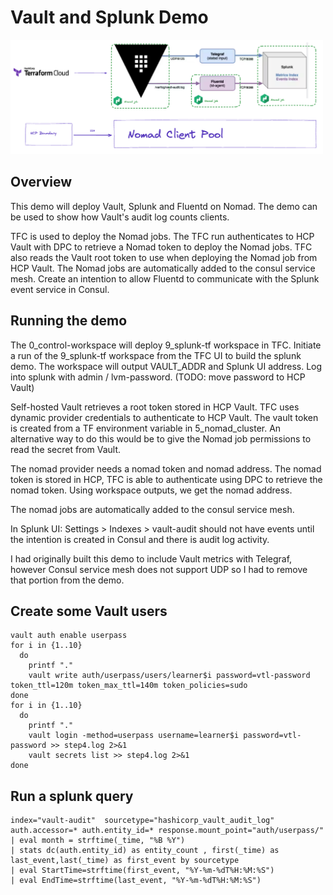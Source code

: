 # Vault and Splunk Demo

  <img alt="Diagram" src="splunk.png" width="500" />

## Overview
This demo will deploy Vault, Splunk and Fluentd on Nomad. The demo can be used to show how Vault's audit log counts clients.

TFC is used to deploy the Nomad jobs. The TFC run authenticates to HCP Vault with DPC to retrieve a Nomad token to deploy the Nomad jobs. TFC also reads the Vault root token to use when deploying the Nomad job from HCP Vault. The Nomad jobs are automatically added to the consul service mesh. Create an intention to allow Fluentd to communicate with the Splunk event service in Consul.

## Running the demo
The 0_control-workspace will deploy 9_splunk-tf workspace in TFC. Initiate a run of the 9_splunk-tf workspace from the TFC UI to build the splunk demo. The workspace will output VAULT_ADDR and Splunk UI address. Log into splunk with admin / lvm-password. (TODO: move password to HCP Vault)

Self-hosted Vault retrieves a root token stored in HCP Vault. TFC uses dynamic provider credentials to authenticate to HCP Vault. The vault token is created from a TF environment variable in 5_nomad_cluster. An alternative way to do this would be to give the Nomad job permissions to read the secret from Vault.

The nomad provider needs a nomad token and nomad address. The nomad token is stored in HCP, TFC is able to authenticate using DPC to retrieve the nomad token. Using workspace outputs, we get the nomad address.

The nomad jobs are automatically added to the consul service mesh.

In Splunk UI: Settings > Indexes > vault-audit should not have events until the intention is created in Consul and there is audit log activity.

I had originally built this demo to include Vault metrics with Telegraf, however Consul service mesh does not support UDP so I had to remove that portion from the demo.

## Create some Vault users
```shell
vault auth enable userpass
for i in {1..10}
  do
    printf "."
    vault write auth/userpass/users/learner$i password=vtl-password token_ttl=120m token_max_ttl=140m token_policies=sudo
done
for i in {1..10}
  do
    printf "."
    vault login -method=userpass username=learner$i password=vtl-password >> step4.log 2>&1
    vault secrets list >> step4.log 2>&1
done
```

## Run a splunk query
```shell
index="vault-audit"  sourcetype="hashicorp_vault_audit_log" auth.accessor=* auth.entity_id=* response.mount_point="auth/userpass/"
| eval month = strftime(_time, "%B %Y")
| stats dc(auth.entity_id) as entity_count , first(_time) as last_event,last(_time) as first_event by sourcetype
| eval StartTime=strftime(first_event, "%Y-%m-%dT%H:%M:%S")
| eval EndTime=strftime(last_event, "%Y-%m-%dT%H:%M:%S")
```
